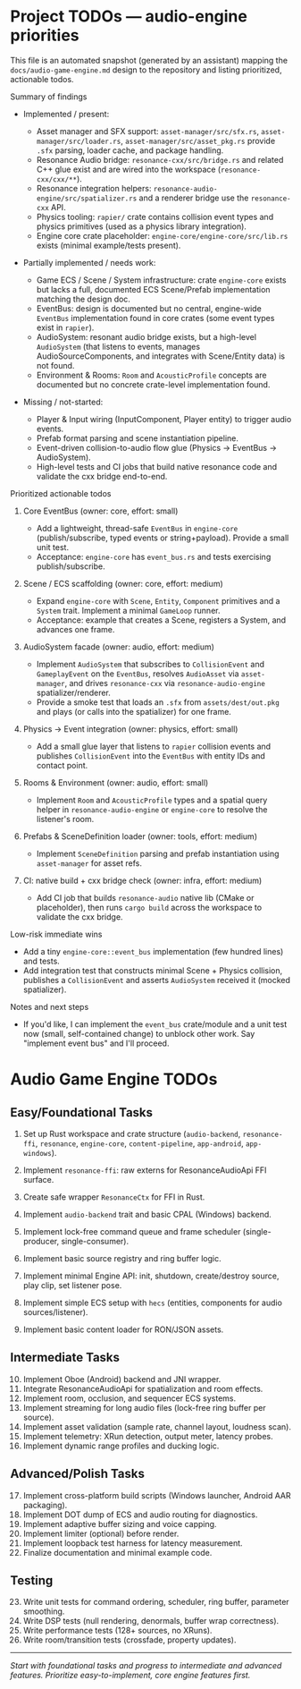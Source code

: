 # Project TODOs — audio-engine priorities

This file is an automated snapshot (generated by an assistant) mapping the `docs/audio-game-engine.md` design to the repository and listing prioritized, actionable todos.

Summary of findings
- Implemented / present:
  - Asset manager and SFX support: `asset-manager/src/sfx.rs`, `asset-manager/src/loader.rs`, `asset-manager/src/asset_pkg.rs` provide `.sfx` parsing, loader cache, and package handling.
  - Resonance Audio bridge: `resonance-cxx/src/bridge.rs` and related C++ glue exist and are wired into the workspace (`resonance-cxx/cxx/**`).
  - Resonance integration helpers: `resonance-audio-engine/src/spatializer.rs` and a renderer bridge use the `resonance-cxx` API.
  - Physics tooling: `rapier/` crate contains collision event types and physics primitives (used as a physics library integration).
  - Engine core crate placeholder: `engine-core/engine-core/src/lib.rs` exists (minimal example/tests present).

- Partially implemented / needs work:
  - Game ECS / Scene / System infrastructure: crate `engine-core` exists but lacks a full, documented ECS Scene/Prefab implementation matching the design doc.
  - EventBus: design is documented but no central, engine-wide `EventBus` implementation found in core crates (some event types exist in `rapier`).
  - AudioSystem: resonant audio bridge exists, but a high-level `AudioSystem` (that listens to events, manages AudioSourceComponents, and integrates with Scene/Entity data) is not found.
  - Environment & Rooms: `Room` and `AcousticProfile` concepts are documented but no concrete crate-level implementation found.

- Missing / not-started:
  - Player & Input wiring (InputComponent, Player entity) to trigger audio events.
  - Prefab format parsing and scene instantiation pipeline.
  - Event-driven collision-to-audio flow glue (Physics -> EventBus -> AudioSystem).
  - High-level tests and CI jobs that build native resonance code and validate the cxx bridge end-to-end.

Prioritized actionable todos

1. Core EventBus (owner: core, effort: small)
   - Add a lightweight, thread-safe `EventBus` in `engine-core` (publish/subscribe, typed events or string+payload). Provide a small unit test.
   - Acceptance: `engine-core` has `event_bus.rs` and tests exercising publish/subscribe.

2. Scene / ECS scaffolding (owner: core, effort: medium)
   - Expand `engine-core` with `Scene`, `Entity`, `Component` primitives and a `System` trait. Implement a minimal `GameLoop` runner.
   - Acceptance: example that creates a Scene, registers a System, and advances one frame.

3. AudioSystem facade (owner: audio, effort: medium)
   - Implement `AudioSystem` that subscribes to `CollisionEvent` and `GameplayEvent` on the `EventBus`, resolves `AudioAsset` via `asset-manager`, and drives `resonance-cxx` via `resonance-audio-engine` spatializer/renderer.
   - Provide a smoke test that loads an `.sfx` from `assets/dest/out.pkg` and plays (or calls into the spatializer) for one frame.

4. Physics -> Event integration (owner: physics, effort: small)
   - Add a small glue layer that listens to `rapier` collision events and publishes `CollisionEvent` into the `EventBus` with entity IDs and contact point.

5. Rooms & Environment (owner: audio, effort: small)
   - Implement `Room` and `AcousticProfile` types and a spatial query helper in `resonance-audio-engine` or `engine-core` to resolve the listener's room.

6. Prefabs & SceneDefinition loader (owner: tools, effort: medium)
   - Implement `SceneDefinition` parsing and prefab instantiation using `asset-manager` for asset refs.

7. CI: native build + cxx bridge check (owner: infra, effort: medium)
   - Add CI job that builds `resonance-audio` native lib (CMake or placeholder), then runs `cargo build` across the workspace to validate the cxx bridge.

Low-risk immediate wins
- Add a tiny `engine-core::event_bus` implementation (few hundred lines) and tests.
- Add integration test that constructs minimal Scene + Physics collision, publishes a `CollisionEvent` and asserts `AudioSystem` received it (mocked spatializer).

Notes and next steps
- If you'd like, I can implement the `event_bus` crate/module and a unit test now (small, self-contained change) to unblock other work. Say "implement event bus" and I'll proceed.
# Audio Game Engine TODOs

## Easy/Foundational Tasks
1. Set up Rust workspace and crate structure (`audio-backend`, `resonance-ffi`, `resonance`, `engine-core`, `content-pipeline`, `app-android`, `app-windows`).
2. Implement `resonance-ffi`: raw externs for ResonanceAudioApi FFI surface.
3. Create safe wrapper `ResonanceCtx` for FFI in Rust.
4. Implement `audio-backend` trait and basic CPAL (Windows) backend.
5. Implement lock-free command queue and frame scheduler (single-producer, single-consumer).

6. Implement basic source registry and ring buffer logic.
7. Implement minimal Engine API: init, shutdown, create/destroy source, play clip, set listener pose.
8. Implement simple ECS setup with `hecs` (entities, components for audio sources/listener).
9. Implement basic content loader for RON/JSON assets.

## Intermediate Tasks
10. Implement Oboe (Android) backend and JNI wrapper.
11. Integrate ResonanceAudioApi for spatialization and room effects.
12. Implement room, occlusion, and sequencer ECS systems.
13. Implement streaming for long audio files (lock-free ring buffer per source).
14. Implement asset validation (sample rate, channel layout, loudness scan).
15. Implement telemetry: XRun detection, output meter, latency probes.
16. Implement dynamic range profiles and ducking logic.

## Advanced/Polish Tasks
17. Implement cross-platform build scripts (Windows launcher, Android AAR packaging).
18. Implement DOT dump of ECS and audio routing for diagnostics.
19. Implement adaptive buffer sizing and voice capping.
20. Implement limiter (optional) before render.
21. Implement loopback test harness for latency measurement.
22. Finalize documentation and minimal example code.

## Testing
23. Write unit tests for command ordering, scheduler, ring buffer, parameter smoothing.
24. Write DSP tests (null rendering, denormals, buffer wrap correctness).
25. Write performance tests (128+ sources, no XRuns).
26. Write room/transition tests (crossfade, property updates).

---

*Start with foundational tasks and progress to intermediate and advanced features. Prioritize easy-to-implement, core engine features first.*
